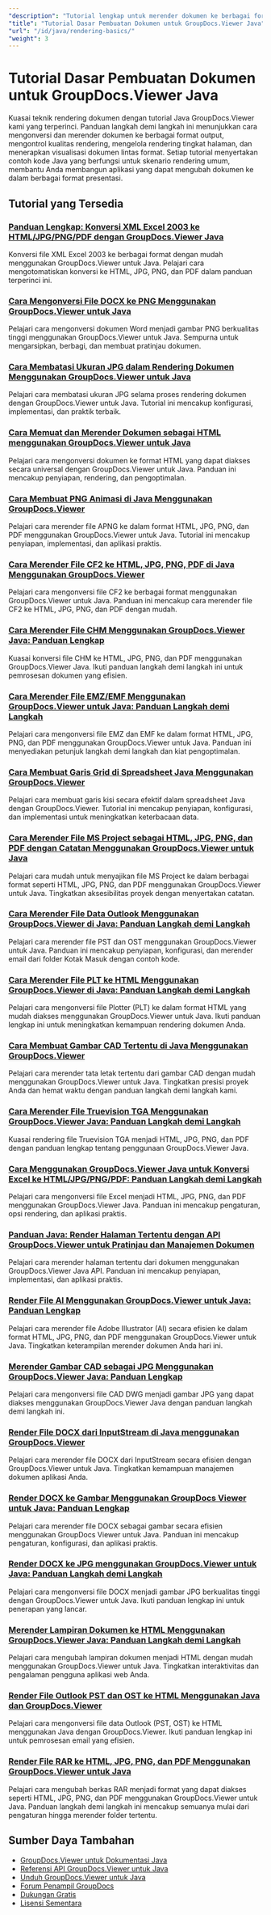 ```yaml
---
"description": "Tutorial lengkap untuk merender dokumen ke berbagai format keluaran termasuk HTML, PDF, dan format gambar menggunakan GroupDocs.Viewer untuk Java."
"title": "Tutorial Dasar Pembuatan Dokumen untuk GroupDocs.Viewer Java"
"url": "/id/java/rendering-basics/"
"weight": 3
---
```


# Tutorial Dasar Pembuatan Dokumen untuk GroupDocs.Viewer Java

Kuasai teknik rendering dokumen dengan tutorial Java GroupDocs.Viewer kami yang terperinci. Panduan langkah demi langkah ini menunjukkan cara mengonversi dan merender dokumen ke berbagai format output, mengontrol kualitas rendering, mengelola rendering tingkat halaman, dan menerapkan visualisasi dokumen lintas format. Setiap tutorial menyertakan contoh kode Java yang berfungsi untuk skenario rendering umum, membantu Anda membangun aplikasi yang dapat mengubah dokumen ke dalam berbagai format presentasi.

## Tutorial yang Tersedia

### [Panduan Lengkap: Konversi XML Excel 2003 ke HTML/JPG/PNG/PDF dengan GroupDocs.Viewer Java](./groupdocs-viewer-java-excel-2003-xml-conversion/)
Konversi file XML Excel 2003 ke berbagai format dengan mudah menggunakan GroupDocs.Viewer untuk Java. Pelajari cara mengotomatiskan konversi ke HTML, JPG, PNG, dan PDF dalam panduan terperinci ini.

### [Cara Mengonversi File DOCX ke PNG Menggunakan GroupDocs.Viewer untuk Java](./render-docx-png-groupdocs-viewer-java/)
Pelajari cara mengonversi dokumen Word menjadi gambar PNG berkualitas tinggi menggunakan GroupDocs.Viewer untuk Java. Sempurna untuk mengarsipkan, berbagi, dan membuat pratinjau dokumen.

### [Cara Membatasi Ukuran JPG dalam Rendering Dokumen Menggunakan GroupDocs.Viewer untuk Java](./groupdocs-viewer-java-limit-jpg-size-rendering/)
Pelajari cara membatasi ukuran JPG selama proses rendering dokumen dengan GroupDocs.Viewer untuk Java. Tutorial ini mencakup konfigurasi, implementasi, dan praktik terbaik.

### [Cara Memuat dan Merender Dokumen sebagai HTML menggunakan GroupDocs.Viewer untuk Java](./groupdocs-viewer-java-html-rendering/)
Pelajari cara mengonversi dokumen ke format HTML yang dapat diakses secara universal dengan GroupDocs.Viewer untuk Java. Panduan ini mencakup penyiapan, rendering, dan pengoptimalan.

### [Cara Membuat PNG Animasi di Java Menggunakan GroupDocs.Viewer](./render-apng-groupdocs-viewer-java/)
Pelajari cara merender file APNG ke dalam format HTML, JPG, PNG, dan PDF menggunakan GroupDocs.Viewer untuk Java. Tutorial ini mencakup penyiapan, implementasi, dan aplikasi praktis.

### [Cara Merender File CF2 ke HTML, JPG, PNG, PDF di Java Menggunakan GroupDocs.Viewer](./render-cf2-files-groupdocs-java/)
Pelajari cara mengonversi file CF2 ke berbagai format menggunakan GroupDocs.Viewer untuk Java. Panduan ini mencakup cara merender file CF2 ke HTML, JPG, PNG, dan PDF dengan mudah.

### [Cara Merender File CHM Menggunakan GroupDocs.Viewer Java: Panduan Lengkap](./render-chm-groupdocs-viewer-java/)
Kuasai konversi file CHM ke HTML, JPG, PNG, dan PDF menggunakan GroupDocs.Viewer Java. Ikuti panduan langkah demi langkah ini untuk pemrosesan dokumen yang efisien.

### [Cara Merender File EMZ/EMF Menggunakan GroupDocs.Viewer untuk Java: Panduan Langkah demi Langkah](./render-emz-emf-groupdocs-viewer-java/)
Pelajari cara mengonversi file EMZ dan EMF ke dalam format HTML, JPG, PNG, dan PDF menggunakan GroupDocs.Viewer untuk Java. Panduan ini menyediakan petunjuk langkah demi langkah dan kiat pengoptimalan.

### [Cara Membuat Garis Grid di Spreadsheet Java Menggunakan GroupDocs.Viewer](./render-grid-lines-java-spreadsheets-groupdocs-viewer/)
Pelajari cara membuat garis kisi secara efektif dalam spreadsheet Java dengan GroupDocs.Viewer. Tutorial ini mencakup penyiapan, konfigurasi, dan implementasi untuk meningkatkan keterbacaan data.

### [Cara Merender File MS Project sebagai HTML, JPG, PNG, dan PDF dengan Catatan Menggunakan GroupDocs.Viewer untuk Java](./render-ms-project-html-jpg-png-pdf-notes-groupdocs-java/)
Pelajari cara mudah untuk menyajikan file MS Project ke dalam berbagai format seperti HTML, JPG, PNG, dan PDF menggunakan GroupDocs.Viewer untuk Java. Tingkatkan aksesibilitas proyek dengan menyertakan catatan.

### [Cara Merender File Data Outlook Menggunakan GroupDocs.Viewer di Java: Panduan Langkah demi Langkah](./rendering-outlook-data-files-groupdocs-viewer-java/)
Pelajari cara merender file PST dan OST menggunakan GroupDocs.Viewer untuk Java. Panduan ini mencakup penyiapan, konfigurasi, dan merender email dari folder Kotak Masuk dengan contoh kode.

### [Cara Merender File PLT ke HTML Menggunakan GroupDocs.Viewer di Java: Panduan Langkah demi Langkah](./render-plt-files-html-groupdocs-viewer-java/)
Pelajari cara mengonversi file Plotter (PLT) ke dalam format HTML yang mudah diakses menggunakan GroupDocs.Viewer untuk Java. Ikuti panduan lengkap ini untuk meningkatkan kemampuan rendering dokumen Anda.

### [Cara Membuat Gambar CAD Tertentu di Java Menggunakan GroupDocs.Viewer](./render-cad-groupdocs-viewer-java/)
Pelajari cara merender tata letak tertentu dari gambar CAD dengan mudah menggunakan GroupDocs.Viewer untuk Java. Tingkatkan presisi proyek Anda dan hemat waktu dengan panduan langkah demi langkah kami.

### [Cara Merender File Truevision TGA Menggunakan GroupDocs.Viewer Java: Panduan Langkah demi Langkah](./render-tga-files-groupdocs-viewer-java-guide/)
Kuasai rendering file Truevision TGA menjadi HTML, JPG, PNG, dan PDF dengan panduan lengkap tentang penggunaan GroupDocs.Viewer Java.

### [Cara Menggunakan GroupDocs.Viewer Java untuk Konversi Excel ke HTML/JPG/PNG/PDF: Panduan Langkah demi Langkah](./groupdocs-viewer-java-excel-to-html-jpg-png-pdf/)
Pelajari cara mengonversi file Excel menjadi HTML, JPG, PNG, dan PDF menggunakan GroupDocs.Viewer Java. Panduan ini mencakup pengaturan, opsi rendering, dan aplikasi praktis.

### [Panduan Java: Render Halaman Tertentu dengan API GroupDocs.Viewer untuk Pratinjau dan Manajemen Dokumen](./java-groupdocs-viewer-render-pages-api-tutorial/)
Pelajari cara merender halaman tertentu dari dokumen menggunakan GroupDocs.Viewer Java API. Panduan ini mencakup penyiapan, implementasi, dan aplikasi praktis.

### [Render File AI Menggunakan GroupDocs.Viewer untuk Java: Panduan Lengkap](./render-ai-files-groupdocs-viewer-java/)
Pelajari cara merender file Adobe Illustrator (AI) secara efisien ke dalam format HTML, JPG, PNG, dan PDF menggunakan GroupDocs.Viewer untuk Java. Tingkatkan keterampilan merender dokumen Anda hari ini.

### [Merender Gambar CAD sebagai JPG Menggunakan GroupDocs.Viewer Java: Panduan Lengkap](./render-cad-drawings-jpg-groupdocs-viewer-java/)
Pelajari cara mengonversi file CAD DWG menjadi gambar JPG yang dapat diakses menggunakan GroupDocs.Viewer Java dengan panduan langkah demi langkah ini.

### [Render File DOCX dari InputStream di Java menggunakan GroupDocs.Viewer](./render-docx-from-inputstream-groupdocs-viewer-java/)
Pelajari cara merender file DOCX dari InputStream secara efisien dengan GroupDocs.Viewer untuk Java. Tingkatkan kemampuan manajemen dokumen aplikasi Anda.

### [Render DOCX ke Gambar Menggunakan GroupDocs Viewer untuk Java: Panduan Lengkap](./groupdocs-viewer-java-render-docx-to-image/)
Pelajari cara merender file DOCX sebagai gambar secara efisien menggunakan GroupDocs Viewer untuk Java. Panduan ini mencakup pengaturan, konfigurasi, dan aplikasi praktis.

### [Render DOCX ke JPG menggunakan GroupDocs.Viewer untuk Java: Panduan Langkah demi Langkah](./render-docx-to-jpg-groupdocs-viewer-java/)
Pelajari cara mengonversi file DOCX menjadi gambar JPG berkualitas tinggi dengan GroupDocs.Viewer untuk Java. Ikuti panduan lengkap ini untuk penerapan yang lancar.

### [Merender Lampiran Dokumen ke HTML Menggunakan GroupDocs.Viewer Java: Panduan Langkah demi Langkah](./render-document-attachments-html-groupdocs-viewer-java/)
Pelajari cara mengubah lampiran dokumen menjadi HTML dengan mudah menggunakan GroupDocs.Viewer untuk Java. Tingkatkan interaktivitas dan pengalaman pengguna aplikasi web Anda.

### [Render File Outlook PST dan OST ke HTML Menggunakan Java dan GroupDocs.Viewer](./render-outlook-data-html-groupdocs-java/)
Pelajari cara mengonversi file data Outlook (PST, OST) ke HTML menggunakan Java dengan GroupDocs.Viewer. Ikuti panduan lengkap ini untuk pemrosesan email yang efisien.

### [Render File RAR ke HTML, JPG, PNG, dan PDF Menggunakan GroupDocs.Viewer untuk Java](./render-rar-files-groupdocs-viewer-java/)
Pelajari cara mengubah berkas RAR menjadi format yang dapat diakses seperti HTML, JPG, PNG, dan PDF menggunakan GroupDocs.Viewer untuk Java. Panduan langkah demi langkah ini mencakup semuanya mulai dari pengaturan hingga merender folder tertentu.

## Sumber Daya Tambahan

- [GroupDocs.Viewer untuk Dokumentasi Java](https://docs.groupdocs.com/viewer/java/)
- [Referensi API GroupDocs.Viewer untuk Java](https://reference.groupdocs.com/viewer/java/)
- [Unduh GroupDocs.Viewer untuk Java](https://releases.groupdocs.com/viewer/java/)
- [Forum Penampil GroupDocs](https://forum.groupdocs.com/c/viewer/9)
- [Dukungan Gratis](https://forum.groupdocs.com/)
- [Lisensi Sementara](https://purchase.groupdocs.com/temporary-license/)